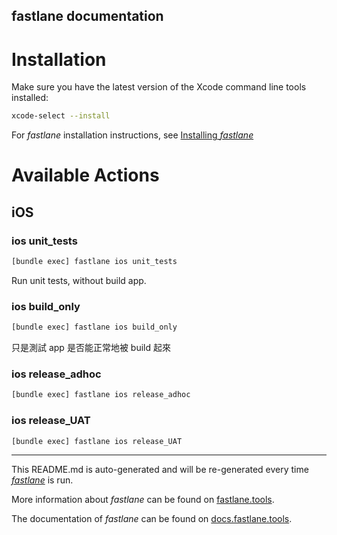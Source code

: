 fastlane documentation
----

# Installation

Make sure you have the latest version of the Xcode command line tools installed:

```sh
xcode-select --install
```

For _fastlane_ installation instructions, see [Installing _fastlane_](https://docs.fastlane.tools/#installing-fastlane)

# Available Actions

## iOS

### ios unit_tests

```sh
[bundle exec] fastlane ios unit_tests
```

Run unit tests, without build app.

### ios build_only

```sh
[bundle exec] fastlane ios build_only
```

只是測試 app 是否能正常地被 build 起來

### ios release_adhoc

```sh
[bundle exec] fastlane ios release_adhoc
```



### ios release_UAT

```sh
[bundle exec] fastlane ios release_UAT
```



----

This README.md is auto-generated and will be re-generated every time [_fastlane_](https://fastlane.tools) is run.

More information about _fastlane_ can be found on [fastlane.tools](https://fastlane.tools).

The documentation of _fastlane_ can be found on [docs.fastlane.tools](https://docs.fastlane.tools).
